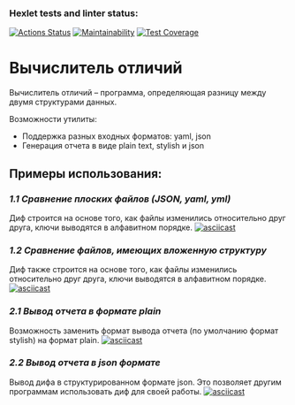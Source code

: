 ### Hexlet tests and linter status:
[![Actions Status](https://github.com/anilukin/frontend-project-46/workflows/hexlet-check/badge.svg)](https://github.com/anilukin/frontend-project-46/actions)
[![Maintainability](https://api.codeclimate.com/v1/badges/7c5c42a2ff4a864e0d13/maintainability)](https://codeclimate.com/github/anilukin/frontend-project-46/maintainability)
[![Test Coverage](https://api.codeclimate.com/v1/badges/7c5c42a2ff4a864e0d13/test_coverage)](https://codeclimate.com/github/anilukin/frontend-project-46/test_coverage)
# Вычислитель отличий
Вычислитель отличий – программа, определяющая разницу между двумя структурами данных.

Возможности утилиты:
- Поддержка разных входных форматов: yaml, json
- Генерация отчета в виде plain text, stylish и json

## Примеры использования:
### *1.1 Сравнение плоских файлов (JSON, yaml, yml)*
Диф строится на основе того, как файлы изменились относительно друг друга, ключи выводятся в алфавитном порядке.
[![asciicast](https://asciinema.org/a/wI65ZterMpgnuK27doVyQDpXM.svg)](https://asciinema.org/a/wI65ZterMpgnuK27doVyQDpXM)

### *1.2 Сравнение файлов, имеющих вложенную структуру*
Диф также строится на основе того, как файлы изменились относительно друг друга, ключи выводятся в алфавитном порядке.
[![asciicast](https://asciinema.org/a/039v7KuV5xlBOOcp7g71D9E2P.svg)](https://asciinema.org/a/039v7KuV5xlBOOcp7g71D9E2P)


### *2.1 Вывод отчета в формате plain*
Возможность заменить формат вывода отчета (по умолчанию формат stylish) на формат plain.
[![asciicast](https://asciinema.org/a/CiMm7s7LUNpnlYeVTaqPMGP01.svg)](https://asciinema.org/a/CiMm7s7LUNpnlYeVTaqPMGP01)

### *2.2 Вывод отчета в json формате*
Вывод дифа в структурированном формате json. Это позволяет другим программам использовать диф для своей работы.
[![asciicast](https://asciinema.org/a/6GGfC7g05IgHrcr2ROaYUcJpE.svg)](https://asciinema.org/a/6GGfC7g05IgHrcr2ROaYUcJpE)
